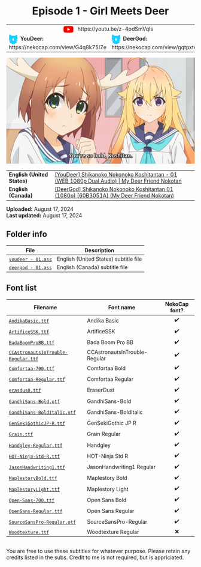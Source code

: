 
<h1 align='center'>Episode 1 - Girl Meets Deer</h1>

<table align='center'>
    <tr>
        <td colspan=2 align=center> <img src='../../.img/youtube.svg' alt='YouTube' width=27 align='center'> &nbsp https://youtu.be/z-4pdSmVqls </td>
    </tr>
    <tr>
        <td> <img src='../../.img/nekocap.svg' alt='NekoCap' width=23 align='center'> &nbsp<b>YouDeer:</b> https://nekocap.com/view/G4q8k75i7e </td>
        <td> <img src='../../.img/nekocap.svg' alt='NekoCap' width=23 align='center'> &nbsp<b>DeerGod:</b> https://nekocap.com/view/gqtpxteUdA </td>
    </tr>
</table>

[![](./preview.webp)](https://www.youtube.com/watch?v=z-4pdSmVqls&nekocap=G4q8k75i7e)

<table align='center'>
    <tr>
        <!-- English (United States) -->
        <td><b>English (United States)</b></td>
        <!--  [[YouDeer] Shikanoko Nokonoko Koshitantan - 01 (WEB 1080p Dual Audio) | My Deer Friend Nokotan](https://nyaa.si/view/1844447)   -->
        <td><a href="https://nyaa.si/view/1844447">[YouDeer] Shikanoko Nokonoko Koshitantan - 01 (WEB 1080p Dual Audio) | My Deer Friend Nokotan</a></td>
    </tr>
    <tr>
        <!-- English (Canada) -->
        <td><b>English (Canada)</b></td>
        <!--  [[DeerGod] Shikanoko Nokonoko Koshitantan 01 (1080p) [60B3051A] (My Deer Friend Nokotan)](https://nyaa.si/view/1843981) -->
        <td><a href="https://nyaa.si/view/1843981">[DeerGod] Shikanoko Nokonoko Koshitantan 01 (1080p) [60B3051A] (My Deer Friend Nokotan)</a></td>
    </tr>
</table>

**Uploaded:** August 17, 2024  
**Last updated:** August 17, 2024

<!-- Description goes here -->

## Folder info

| File | Description |
| ---- | ----------- |
[`youdeer - 01.ass`](youdeer%20-%2001.ass) | English (United States) subtitle file |
[`deergod - 01.ass`](deergod%20-%2001.ass) | English (Canada) subtitle file |

## Font list

| Filename | Font name | NekoCap font? |
| ---- | ---- | :--: |
 [`AndikaBasic.ttf`](https://github.com/abrokecube/subtitles-fonts/tree/main/NekoCap%20fonts/AndikaBasic.ttf) | Andika Basic | ✔️ |
 [`ArtificeSSK.ttf`](https://github.com/abrokecube/subtitles-fonts/tree/main/NekoCap%20fonts/ArtificeSSK.ttf) | ArtificeSSK | ✔️ |
 [`BadaBoomProBB.ttf`](https://github.com/abrokecube/subtitles-fonts/tree/main/NekoCap%20fonts/BadaBoomProBB.ttf) | Bada Boom Pro BB | ✔️ |
 [`CCAstronautsInTrouble-Regular.ttf`](https://github.com/abrokecube/subtitles-fonts/tree/main/NekoCap%20fonts/CCAstronautsInTrouble-Regular.ttf) | CCAstronautsInTrouble-Regular | ✔️ |
 [`Comfortaa-700.ttf`](https://github.com/abrokecube/subtitles-fonts/tree/main/NekoCap%20fonts/Comfortaa-700.ttf) | Comfortaa Bold | ✔️ |
 [`Comfortaa-Regular.ttf`](https://github.com/abrokecube/subtitles-fonts/tree/main/NekoCap%20fonts/Comfortaa-Regular.ttf) | Comfortaa Regular | ✔️ |
 [`erasdus0.ttf`](https://github.com/abrokecube/subtitles-fonts/tree/main/NekoCap%20fonts/erasdus0.ttf) | EraserDust | ✔️ |
 [`GandhiSans-Bold.otf`](https://github.com/abrokecube/subtitles-fonts/tree/main/NekoCap%20fonts/GandhiSans-Bold.otf) | GandhiSans-Bold | ✔️ |
 [`GandhiSans-BoldItalic.otf`](https://github.com/abrokecube/subtitles-fonts/tree/main/NekoCap%20fonts/GandhiSans-BoldItalic.otf) | GandhiSans-BoldItalic | ✔️ |
 [`GenSekiGothicJP-R.ttf`](https://github.com/abrokecube/subtitles-fonts/tree/main/NekoCap%20fonts/GenSekiGothicJP-R.ttf) | GenSekiGothic JP R | ✔️ |
 [`Grain.ttf`](https://github.com/abrokecube/subtitles-fonts/tree/main/NekoCap%20fonts/Grain.ttf) | Grain Regular | ✔️ |
 [`Handgley-Regular.ttf`](https://github.com/abrokecube/subtitles-fonts/tree/main/NekoCap%20fonts/Handgley-Regular.ttf) | Handgley | ✔️ |
 [`HOT-Ninja-Std-R.ttf`](https://github.com/abrokecube/subtitles-fonts/tree/main/NekoCap%20fonts/HOT-Ninja-Std-R.ttf) | HOT-Ninja Std R | ✔️ |
 [`JasonHandwriting1.ttf`](https://github.com/abrokecube/subtitles-fonts/tree/main/NekoCap%20fonts/JasonHandwriting1.ttf) | JasonHandwriting1 Regular | ✔️ |
 [`MaplestoryBold.ttf`](https://github.com/abrokecube/subtitles-fonts/tree/main/NekoCap%20fonts/MaplestoryBold.ttf) | Maplestory Bold | ✔️ |
 [`MaplestoryLight.ttf`](https://github.com/abrokecube/subtitles-fonts/tree/main/NekoCap%20fonts/MaplestoryLight.ttf) | Maplestory Light | ✔️ |
 [`Open-Sans-700.ttf`](https://github.com/abrokecube/subtitles-fonts/tree/main/NekoCap%20fonts/Open-Sans-700.ttf) | Open Sans Bold | ✔️ |
 [`OpenSans-Regular.ttf`](https://github.com/abrokecube/subtitles-fonts/tree/main/NekoCap%20fonts/OpenSans-Regular.ttf) | Open Sans Regular | ✔️ |
 [`SourceSansPro-Regular.otf`](https://github.com/abrokecube/subtitles-fonts/tree/main/NekoCap%20fonts/SourceSansPro-Regular.otf) | SourceSansPro-Regular | ✔️ |
 [`Woodtexture.ttf`](./fonts/Woodtexture.ttf) | Woodtexture Regular | ❌ |

<!-- Permissions -->
## 
You are free to use these subtitles for whatever purpose. Please retain any credits listed in the subs. Credit to me is not required, but is appriciated.
